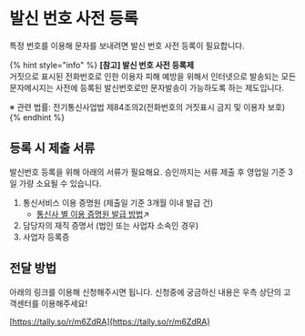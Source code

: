 # 발신 번호 사전 등록

특정 번호를 이용해 문자를 보내려면 발신 번호 사전 등록이 필요합니다.&#x20;

{% hint style="info" %}
**\[참고] 발신 번호 사전 등록제**\
거짓으로 표시된 전화번호로 인한 이용자 피해 예방을 위해서 인터넷으로 발송되는 모든 문자메시지는 사전에 등록된 발신번호로만 문자발송이 가능하도록 하는 제도입니다.

※ 관련 법률:  전기통신사업법 제84조의2(전화번호의 거짓표시 금지 및 이용자 보호)
{% endhint %}

## 등록 시 제출 서류

발신번호 등록을 위해 아래의 서류가 필요해요. 승인까지는 서류 제출 후 영업일 기준 3일 가량 소요될 수 있습니다.

1. 통신서비스 이용 증명원 (제출일 기준 3개월 이내 발급 건)
   * [통신사 별 이용 증명원 발급 방법](certificate.md)↗
2. 담당자의 재직 증명서 (법인 또는 사업자 소속인 경우)
3. 사업자 등록증

## 전달 방법

아래의 링크를 이용해 신청해주시면 됩니다. 신청중에 궁금하신 내용은 우측 상단의 고객센터를 이용해주세요!

[https://tally.so/r/m6ZdRA](https://tally.so/r/m6ZdRA)

